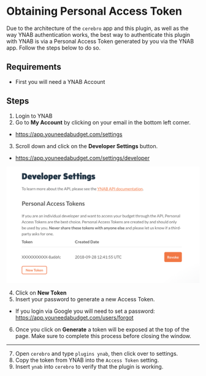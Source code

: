 # Obtaining Personal Access Token

Due to the architecture of the `cerebro` app and this plugin, as well as the way YNAB authentication works, the best way to authenticate this plugin with YNAB is via a Personal Access Token generated by you via the YNAB app.
Follow the steps below to do so.

## Requirements

- First you will need a YNAB Account

## Steps

1. Login to YNAB
2. Go to **My Account** by clicking on your email in the bottom left corner.

- https://app.youneedabudget.com/settings

3. Scroll down and click on the **Developer Settings** button.

- https://app.youneedabudget.com/settings/developer

![Developer Settings Screenshot](./developer-settings.png)

4. Click on **New Token**
5. Insert your password to generate a new Access Token.

- If you login via Google you will need to set a password: https://app.youneedabudget.com/users/forgot

6. Once you click on **Generate** a token will be exposed at the top of the page. Make sure to complete this process before closing the window.

---

7. Open `cerebro` and type `plugins ynab`, then click over to settings.
8. Copy the token from YNAB into the `Access Token` setting.
9. Insert `ynab` into `cerebro` to verify that the plugin is working.
